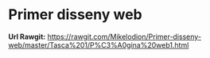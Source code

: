 # Primer disseny web
**Url Rawgit:** https://rawgit.com/Mikelodion/Primer-disseny-web/master/Tasca%201/P%C3%A0gina%20web1.html
